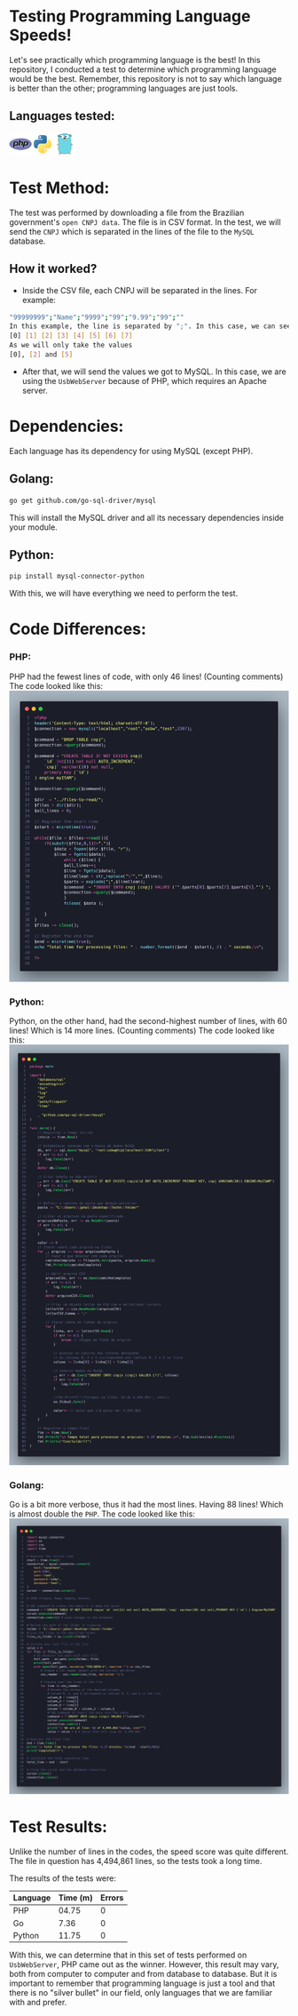 # Testing Programming Language Speeds!

Let's see practically which programming language is the best! In this repository, I conducted a test to determine which programming language would be the best. Remember, this repository is not to say which language is better than the other; programming languages are just tools.

## Languages tested:
  <img src="https://raw.githubusercontent.com/devicons/devicon/master/icons/php/php-original.svg" alt="php" width="40" height="40"/><img src="https://raw.githubusercontent.com/devicons/devicon/master/icons/python/python-original.svg" alt="python" width="40" height="40"/><img src="https://raw.githubusercontent.com/devicons/devicon/master/icons/go/go-original.svg" alt="go" width="40" height="40"/>

# Test Method:
The test was performed by downloading a file from the Brazilian government's `open CNPJ data`. The file is in CSV format. In the test, we will send the `CNPJ` which is separated in the lines of the file to the `MySQL` database.

## How it worked?
- Inside the CSV file, each CNPJ will be separated in the lines. For example:
```bash
"99999999";"Name";"9999";"99";"9.99";"99";""
In this example, the line is separated by ";". In this case, we can see this line as follows:
[0] [1] [2] [3] [4] [5] [6] [7]
As we will only take the values
[0], [2] and [5]
```
- After that, we will send the values we got to MySQL. In this case, we are using the `UsbWebServer` because of PHP, which requires an Apache server.

# Dependencies:
Each language has its dependency for using MySQL (except PHP).

## Golang:
```bash
go get github.com/go-sql-driver/mysql
```
This will install the MySQL driver and all its necessary dependencies inside your module.

## Python:
```bash
pip install mysql-connector-python 
```
With this, we will have everything we need to perform the test.

# Code Differences:

### PHP:
PHP had the fewest lines of code, with only 46 lines! (Counting comments)
The code looked like this:
![Code photo](/images/code2.png)

### Python:
Python, on the other hand, had the second-highest number of lines, with 60 lines! Which is 14 more lines. (Counting comments)
The code looked like this:
![Code photo](/images/code3.png)

### Golang:
Go is a bit more verbose, thus it had the most lines. Having 88 lines! Which is almost double the `PHP`.
The code looked like this:
![Code photo](/images/code.png)

# Test Results:
Unlike the number of lines in the codes, the speed score was quite different. The file in question has 4,494,861 lines, so the tests took a long time.

The results of the tests were:

|Language | Time (m)| Errors |
|----------|---------|-------|
|PHP       |  04.75  |   0   |
|Go        |  7.36   |   0   |
|Python    |  11.75  |   0   |

With this, we can determine that in this set of tests performed on `UsbWebServer`, PHP came out as the winner.
However, this result may vary, both from computer to computer and from database to database. But it is important to remember that programming language is just a tool and that there is no "silver bullet" in our field, only languages that we are familiar with and prefer.
